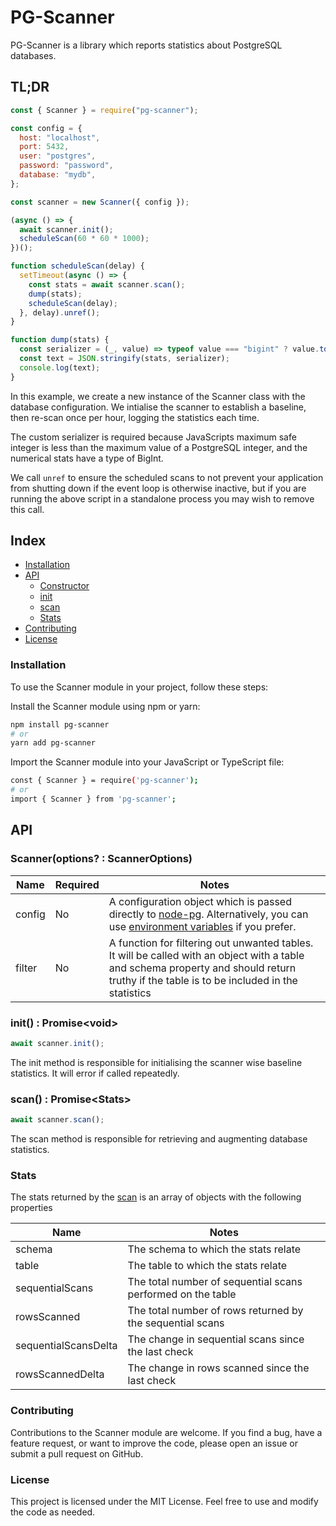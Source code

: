 # PG-Scanner

PG-Scanner is a library which reports statistics about PostgreSQL databases.

## TL;DR

```js
const { Scanner } = require("pg-scanner");

const config = {
  host: "localhost",
  port: 5432,
  user: "postgres",
  password: "password",
  database: "mydb",
};

const scanner = new Scanner({ config });

(async () => {
  await scanner.init();
  scheduleScan(60 * 60 * 1000);
})();

function scheduleScan(delay) {
  setTimeout(async () => {
    const stats = await scanner.scan();
    dump(stats);
    scheduleScan(delay);
  }, delay).unref();
}

function dump(stats) {
  const serializer = (_, value) => typeof value === "bigint" ? value.toString() : value;
  const text = JSON.stringify(stats, serializer);
  console.log(text);
}
```

In this example, we create a new instance of the Scanner class with the database configuration. We intialise the scanner to establish a baseline, then re-scan once per hour, logging the statistics each time.

The custom serializer is required because JavaScripts maximum safe integer is less than the maximum value of a PostgreSQL integer, and the numerical stats have a type of BigInt.

We call `unref` to ensure the scheduled scans to not prevent your application from shutting down if the event loop is otherwise inactive, but if you are running the above script in a standalone process you may wish to remove this call.

## Index

<!-- no toc -->

- [Installation](#installation)
- [API](#api)
  - [Constructor](#scanneroptions--scanneroptions)
  - [init](#init--promisevoid)
  - [scan](#scan--promisestats)
  - [Stats](#stats)
- [Contributing](#contributing)
- [License](#license)


### Installation

To use the Scanner module in your project, follow these steps:

Install the Scanner module using npm or yarn:

```bash
npm install pg-scanner
# or
yarn add pg-scanner
```

Import the Scanner module into your JavaScript or TypeScript file:

```bash
const { Scanner } = require('pg-scanner');
# or
import { Scanner } from 'pg-scanner';
```

## API

### Scanner(options? : ScannerOptions)

| Name    | Required | Notes                                                                                                                                                                                                                                  |
| ------- | -------- | -------------------------------------------------------------------------------------------------------------------------------------------------------------------------------------------------------------------------------------- |
| config  | No       | A configuration object which is passed directly to [node-pg](https://www.npmjs.com/package/pg). Alternatively, you can use [environment variables](https://node-postgres.com/features/connecting#environment-variables) if you prefer. |
| filter  | No       | A function for filtering out unwanted tables. It will be called with an object with a table and schema property and should return truthy if the table is to be included in the statistics                                              |

### init() : Promise&lt;void&gt;

```js
await scanner.init();
```

The init method is responsible for initialising the scanner wise baseline statistics. It will error if called repeatedly.

### scan() : Promise&lt;Stats&gt;

```js
await scanner.scan();
```

The scan method is responsible for retrieving and augmenting database statistics.

### Stats

The stats returned by the [scan](#scan) is an array of objects with the following properties

| Name                 | Notes                                                                 |
| -------------------- | --------------------------------------------------------------------- |
| schema               | The schema to which the stats relate                                  |
| table                | The table to which the stats relate                                   |
| sequentialScans      | The total number of sequential scans performed on the table           |
| rowsScanned          | The total number of rows returned by the sequential scans             |
| sequentialScansDelta | The change in sequential scans since the last check                   |
| rowsScannedDelta     | The change in rows scanned since the last check                       |

### Contributing

Contributions to the Scanner module are welcome. If you find a bug, have a feature request, or want to improve the code, please open an issue or submit a pull request on GitHub.

### License

This project is licensed under the MIT License. Feel free to use and modify the code as needed.
